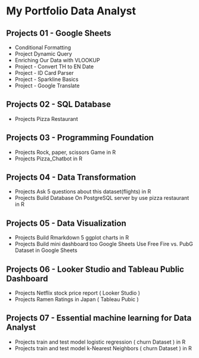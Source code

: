 # My Portfolio Data Analyst

## Projects 01 - Google Sheets
- Conditional Formatting
- Project Dynamic Query
- Enriching Our Data with VLOOKUP
- Project - Convert TH to EN Date
- Project - ID Card Parser
- Project - Sparkline Basics
- Project - Google Translate

## Projects 02 - SQL Database
- Projects Pizza Restaurant

## Projects 03 - Programming Foundation
- Projects Rock, paper, scissors Game in R
- Projects Pizza_Chatbot in R

## Projects 04 - Data Transformation
- Projects Ask 5 questions about this dataset(flights) in R
- Projects Build Database On PostgreSQL server by use pizza restaurant in R

## Projects 05 - Data Visualization
- Projects Build Rmarkdown 5 ggplot charts in R
- Projects Build mini dashboard too Google Sheets Use Free Fire vs. PubG Dataset in Google Sheets

## Projects 06 - Looker Studio and Tableau Public Dashboard 
- Projects Netflix stock price report ( Looker Studio )
- Projects Ramen Ratings in Japan ( Tableau Pubic )

## Projects 07 - Essential machine learning for Data Analyst
- Projects train and test model logistic regression ( churn Dataset ) in R
- Projects train and test model k-Nearest Neighbors ( churn Dataset ) in R
